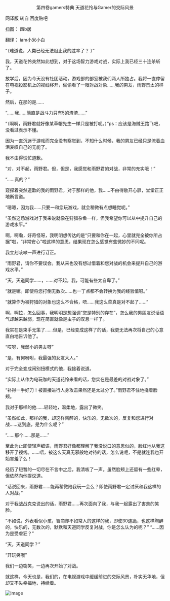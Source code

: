 <p align="center">第四卷gamers特典 天道花怜与Gamer的交际风景</p>

网译版 转自 百度贴吧

扫图： 四b居

翻译： iam小米小白

“（难道说，人类已经无法阻止我的胜率了？ ）”

我，天道花怜突然如此想到，对于这场智力游戏对战，实际上我已经三十连杀斩了。

放学后，因为今天没有社团活动，游戏部的部室被我们两人所独占。我将一直停留在电视投影机上的视线移开，偷偷看了一眼对战对象……我的男友，雨野景太的样子。

然后，在那的是……

“……我……简直是战斗力只有5的渣渣……”

“（啊啊，雨野君就好像某草帽先生一样只是被打呢。）”ps：应该是海贼王路飞吧，没看过表示不懂。

因为一直沉迷于游戏而完全没有察觉到，不知什么时候，我的男友已经只是流着血泪哀叹自己的无能了。

我不由得慌忙道歉。

“对，对不起，雨野君。但，但是，我感觉和雨野君的对战，非常的充实哦！”

“……真的？”

窥探着突然道歉的我的雨野君，对于那样的他，我……不由得敞开心扉，堂堂正正地断言道。

“嗯嗯，因为我……只要一和您玩游戏，就会稍微有点想睡觉呢。”

“虽然这场游戏对于我来说就像在狩猎杂鱼一样，但我希望你可以从中提升自己的游戏水平。”

啊，啊嘞，好奇怪呀，我明明想传达的是“只要和你在一起，心里就完全被你所占据”啦，“非常安心”啦这样的意思，结果现在怎么感觉有些微妙的不同呢。

我立刻咳嗽一声进行订正。

“雨野君，请你不要误会。我从来也没有想过借着和您对战的机会来提升自己的游戏水平。”

“天，天道同学……，……对不起，我，可能有些太自卑了。”

“就是嘛。即使将您打倒无数次……也一丁点都不会转换为我的经验值呀。”

“就算作为被狩猎的对象也这么不合格，唔……我这么菜真是对不起了……”

啊，啊拉，怎么回事，我明明是想强调“您是特别的存在”，怎么我的男朋友说话语气却越来越弱，现在简直就像是虫子的叹息一样了。

我实在是束手无策了……但是，已经变成这样了的话，我更无法再次将自己的心意直白地告诉他了。

“哎呀，我弱小的男友呀”

“是，有何吩咐，我最强的女友大人。”

对于完全变成闹别扭模式的他，我接着说道。

“实际上从作为电玩咖的天道花怜来看的话，您实在是最差的对战对象了。”

“补得一手好刀！被直接进行人身攻击果然还是太过分了。”雨野君不住地挠着脸颊。

我对于那样的他……轻轻地，温柔地，露出了微笑。

“虽然如此，那样的我，却这样陶醉的，快乐的，无数次的，反复和您进行对战……这到底，是为什么呢？”

“……那个……那是……”

至此为止即使轻声细语，雨野君好像都理解了我没说口的意思似的，脸红地从我这移开了视线。……唔，被这么天真无邪般地对待的话，怎么说呢，不是就连我也开始害羞了么！

经历了短暂的一切尽在不言中之后，我清咳了一声。虽然脸颊上还留有一些红晕，但依然向他提议道。

“话说回来，雨野君……能再稍微陪我玩一会么？即使雨野君一定讨厌和我这样的人对战。”

对于我战战克克说出的话，雨野君……再次面向了我，与我一起露出了害羞的笑脸。

“不如说，外表看似小孩，智商却不如常人的这样的我，即使30连跪，也这样陶醉的，快乐的，无数次的，默默和天道同学反复对战，你是怎么认为的呢？” “……因为是受虐狂？”

“天，天道同学？”

“开玩笑哦”

我们一边窃笑，一边再次开始了对战。

就这样，今天也是，我们的，在电视游戏中缓缓前进的交际风景，朴实无华地，但却又不失幸福地，持续着。

![image](http://pic.wenku8.com/pictures/2/2082/76386/91323.jpg)

